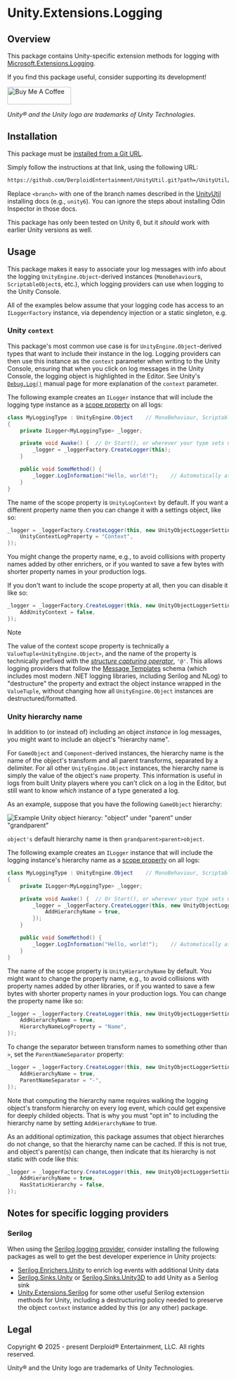 # Unity.Extensions.Logging

## Overview

This package contains Unity-specific extension methods for logging with [Microsoft.Extensions.Logging](https://www.nuget.org/packages/microsoft.extensions.logging/).

If you find this package useful, consider supporting its development!

<a href="https://www.buymeacoffee.com/shundra882n" target="_blank"><img src="https://cdn.buymeacoffee.com/buttons/v2/default-yellow.png" alt="Buy Me A Coffee" style="height: 40px !important;width: 145px !important;" ></a>

_Unity® and the Unity logo are trademarks of Unity Technologies._

## Installation

This package must be [installed from a Git URL](https://docs.unity3d.com/Manual/upm-ui-giturl.html).

Simply follow the instructions at that link, using the following URL:

```txt
https://github.com/DerploidEntertainment/UnityUtil.git?path=/UnityUtil/Assets/Unity.Extensions.Logging#<branch>
```

Replace `<branch>` with one of the branch names described in the [UnityUtil](../../../../README.md#installing) installing docs (e.g., `unity6`).
You can ignore the steps about installing Odin Inspector in those docs.

This package has only been tested on Unity 6, but it _should_ work with earlier Unity versions as well.

## Usage

This package makes it easy to associate your log messages with info about the logging `UnityEngine.Object`-derived instances
(`MonoBehaviour`s, `ScriptableObject`s, etc.), which logging providers can use when logging to the Unity Console.

All of the examples below assume that your logging code has access to an `ILoggerFactory` instance, via dependency injection or a static singleton, e.g.

### Unity `context`

This package's most common use case is for `UnityEngine.Object`-derived types that want to include their instance in the log.
Logging providers can then use this instance as the `context` parameter when writing to the Unity Console,
ensuring that when you click on log messages in the Unity Console, the logging object is highlighted in the Editor.
See Unity's [`Debug.Log()`](https://docs.unity3d.com/ScriptReference/Debug.Log.html) manual page for more explanation of the `context` parameter.

The following example creates an `ILogger` instance that will include the logging type instance as a
[scope property](https://learn.microsoft.com/en-us/dotnet/core/extensions/logging#log-scopes) on all logs:

```cs
class MyLoggingType : UnityEngine.Object    // MonoBehaviour, ScriptableObject, etc.
{
    private ILogger<MyLoggingType> _logger;

    private void Awake() {  // Or Start(), or wherever your type sets up its logger
        _logger = _loggerFactory.CreateLogger(this);
    }

    public void SomeMethod() {
        _logger.LogInformation("Hello, world!");    // Automatically attaches `this` to the log message
    }
}
```

The name of the scope property is `UnityLogContext` by default.
If you want a different property name then you can change it with a settings object, like so:

```cs
_logger = _loggerFactory.CreateLogger(this, new UnityObjectLoggerSettings {
    UnityContextLogProperty = "Context",
});
```

You might change the property name, e.g., to avoid collisions with property names added by other enrichers,
or if you wanted to save a few bytes with shorter property names in your production logs.

If you don't want to include the scope property at all, then you can disable it like so:

```cs
_logger = _loggerFactory.CreateLogger(this, new UnityObjectLoggerSettings {
    AddUnityContext = false,
});
```

> [!NOTE]
> The value of the context scope property is technically a `ValueTuple<UnityEngine.Object>`,
> and the name of the property is technically prefixed with the [_structure capturing operator_](https://messagetemplates.org/#operators), `'@'`.
> This allows logging providers that follow the [Message Templates](https://messagetemplates.org) schema
> (which includes most modern .NET logging libraries, including Serilog and NLog)
> to "destructure" the property and extract the object instance wrapped in the `ValueTuple`,
> without changing how all `UnityEngine.Object` instances are destructured/formatted.

### Unity hierarchy name

In addition to (or instead of) including an object _instance_ in log messages, you might want to include an object's "hierarchy name".

For `GameObject` and `Component`-derived instances, the hierarchy name is
the name of the object's transform and all parent transforms, separated by a delimiter.
For all other `UnityEngine.Object` instances, the hierarchy name is simply the value of the object's `name` property.
This information is useful in logs from built Unity players where you can't click on a log in the Editor,
but still want to know _which_ instance of a type generated a log.

As an example, suppose that you have the following `GameObject` hierarchy:

![Example Unity object hierarcy: "object" under "parent" under "grandparent"](../../../../docs-assets/example-unity-hierarchy.png)

`object's` default hierarchy name is then `grandparent>parent>object`.

The following example creates an `ILogger` instance that will include the logging instance's hierarchy name as a
[scope property](https://learn.microsoft.com/en-us/dotnet/core/extensions/logging#log-scopes) on all logs:

```cs
class MyLoggingType : UnityEngine.Object    // MonoBehaviour, ScriptableObject, etc.
{
    private ILogger<MyLoggingType> _logger;

    private void Awake() {  // Or Start(), or wherever your type sets up its logger
        _logger = _loggerFactory.CreateLogger(this, new UnityObjectLoggerSettings {
            AddHierarchyName = true,
        });
    }

    public void SomeMethod() {
        _logger.LogInformation("Hello, world!");    // Automatically attaches heirarchy name of `this` to the log message
    }
}
```

The name of the scope property is `UnityHierarchyName` by default.
You might want to change the property name, e.g., to avoid collisions with property names added by other libraries,
or if you wanted to save a few bytes with shorter property names in your production logs.
You can change the property name like so:

```cs
_logger = _loggerFactory.CreateLogger(this, new UnityObjectLoggerSettings {
    AddHierarchyName = true,
    HierarchyNameLogProperty = "Name",
});
```

To change the separator between transform names to something other than `>`, set the `ParentNameSeparator` property:

```cs
_logger = _loggerFactory.CreateLogger(this, new UnityObjectLoggerSettings {
    AddHierarchyName = true,
    ParentNameSeparator = "-",
});
```

Note that computing the hierarchy name requires walking the logging object's transform hierarchy on every log event,
which could get expensive for deeply childed objects.
That is why you must "opt in" to including the hierarchy name by setting `AddHierarchyName` to true.

As an additional optimization, this package assumes that object hierarches do not change, so that the hierarchy name can be cached.
If this is not true, and object's parent(s) can change, then indicate that its hierarchy is not static with code like this:

```cs
_logger = _loggerFactory.CreateLogger(this, new UnityObjectLoggerSettings {
    AddHierarchyName = true,
    HasStaticHierarchy = false,
});
```

## Notes for specific logging providers

### Serilog

When using the [Serilog logging provider](https://github.com/serilog/serilog-extensions-logging),
consider installing the following packages as well to get the best developer experience in Unity projects:

- [Serilog.Enrichers.Unity](../Serilog.Enrichers.Unity/README.md) to enrich log events with additional Unity data
- [Serilog.Sinks.Unity](../Serilog.Sinks.Unity/README.md) or [Serilog.Sinks.Unity3D](https://github.com/KuraiAndras/Serilog.Sinks.Unity3D) to add Unity as a Serilog sink
- [Unity.Extensions.Serilog](../Unity.Extensions.Serilog/README.md) for some other useful Serilog extension methods for Unity,
    including a destructuring policy needed to preserve the object `context` instance added by this (or any other) package.

## Legal

Copyright © 2025 - present Derploid® Entertainment, LLC. All rights reserved.

Unity® and the Unity logo are trademarks of Unity Technologies.
